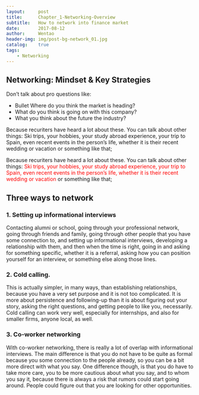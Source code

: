 ```yaml
---
layout:     post
title:      Chapter_1-Networking-Overview
subtitle:   How to network into finance market
date:       2017-08-12
author:     Wentao
header-img: img/post-bg-network_01.jpg
catalog:    true
tags:
    - Networking
---
```



## Networking: Mindset & Key Strategies
Don’t talk about pro questions like:
* Bullet Where do you think the market is heading?
* What do you think is going on with this company?
* What you think about the future the industry?

Because recuriters have heard a lot about these. You can talk about other things: Ski trips, your hobbies, your study abroad experience, your trip to Spain, even recent events in the person’s life, whether it is their recent wedding or vacation or something like that;

Because recuriters have heard a lot about these. You can talk about other things: <font color=red>Ski trips, your hobbies, your study abroad experience, your trip to Spain, even recent events in the person’s life, whether it is their recent wedding or vacation</font> or something like that;

## Three ways to network
### 1. Setting up informational interviews

Contacting alumni or school, going through your professional network, going through friends and family, going through other people that you have some connection to, and setting up informational interviews, developing a relationship with them, and then when the time is right, going in and asking for something specific, whether it is a referral, asking how you can position yourself for an interview, or something else along those lines.

### 2. Cold calling.

This is actually simpler, in many ways, than establishing relationships, because you have a very set purpose and it is not too complicated. It is more about persistence and following-up than it is about figuring out your story, asking the right questions, and getting people to like you, necessarily. Cold calling can work very well, especially for internships, and also for smaller firms, anyone local, as well.

### 3. Co-worker networking

With co-worker networking, there is really a lot of overlap with informational interviews. The main difference is that you do not have to be quite as formal because you some connection to the people already, so you can be a bit more direct with what you say. One difference though, is that you do have to take more care, you to be more cautious about what you say, and to whom you say it, because there is always a risk that rumors could start going around. People could figure out that you are looking for other opportunities.
